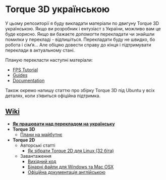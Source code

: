 Torque 3D українською
===========

У цьому репозиторії я буду викладати матеріали по двигуну Torque 3D українською. Якщо ви розробник і ентузіаст з України, можливо вам це буде корисно. Якщо ви бажаєте допомогти перекладати чи знайшли помилки у перекладі - відпишіться. Перекладати буду не швидко, бо робота і сім’я... Але обіцяю довести справу до кінця і підтримувати переклади в актуальному стані.

Планую перекласти наступні матеріали:
- [FPS Tutorial]
- [Guides]
- [Documentation]

Також окремо напишу статтю про збірку Torque 3D під Ubuntu у всіх деталях, коли з’явиться офіційна підтримка.

## [Wiki]

  * **[Як працювати над перекладом на українську]**
  * **Torque 3D**
    * [Плани на майбутнє]
  * **Torque 2D**
    * Авторські статті
      * [Як зібрати Torque 2D для Linux (32 біта)]
    * Завантаження
      * [Вихідний код](https://github.com/GarageGames/Torque2D)
      * [Бінарні файли для Windows та Mac OSX](https://github.com/GarageGames/Torque2D/releases)
      * [Офіційна документація англійською](https://github.com/GarageGames/Torque2D/wiki)

[FPS Tutorial]:http://www.garagegames.com/products/torque-3d/fps
[Guides]:http://www.garagegames.com/products/torque-3d/guides
[Documentation]:http://www.garagegames.com/products/torque-3d/documentation

[Wiki]:https://github.com/eresid/torque3d_uk/wiki
[Як працювати над перекладом на українську]:https://github.com/eresid/torque3d_uk/wiki/%D0%AF%D0%BA-%D0%BF%D1%80%D0%B0%D1%86%D1%8E%D0%B2%D0%B0%D1%82%D0%B8-%D0%BD%D0%B0%D0%B4-%D0%BF%D0%B5%D1%80%D0%B5%D0%BA%D0%BB%D0%B0%D0%B4%D0%BE%D0%BC-%D0%BD%D0%B0-%D1%83%D0%BA%D1%80%D0%B0%D1%97%D0%BD%D1%81%D1%8C%D0%BA%D1%83
[Плани на майбутнє]:https://github.com/eresid/torque3d_uk/wiki/%D0%9F%D0%BB%D0%B0%D0%BD%D0%B8-%D0%BD%D0%B0-%D0%BC%D0%B0%D0%B9%D0%B1%D1%83%D1%82%D0%BD%D1%94
[Як зібрати Torque 2D для Linux (32 біта)]:https://github.com/eresid/torque3d_uk/wiki/%D0%AF%D0%BA-%D0%B7%D1%96%D0%B1%D1%80%D0%B0%D1%82%D0%B8-Torque-2D-%D0%B4%D0%BB%D1%8F-Linux-%2832-%D0%B1%D1%96%D1%82%D0%B0%29
